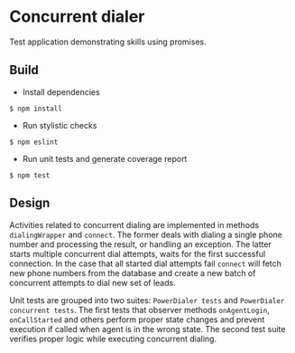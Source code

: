 # Concurrent dialer

Test application demonstrating skills using promises.

## Build
- Install dependencies
```shell
$ npm install
```
- Run stylistic checks
```shell
$ npm eslint
```
- Run unit tests and generate coverage report 
```shell
$ npm test
```

## Design
Activities related to concurrent dialing are implemented in methods
``dialingWrapper`` and ``connect``. The former deals with dialing a single
phone number and processing the result, or handling an exception. The latter
starts multiple concurrent dial attempts, waits for the first successful
connection. In the case that all started dial attempts fail ``connect`` will
fetch new phone numbers from the database and create a new batch of 
concurrent attempts to dial new set of leads.

Unit tests are grouped into two suites: ``PowerDialer tests`` and ``PowerDialer concurrent tests``. The first tests that observer methods ``onAgentLogin``, ``onCallStarted`` and others perform proper state changes and prevent execution if called when agent is in the wrong state. The second test suite verifies proper logic while executing concurrent dialing.